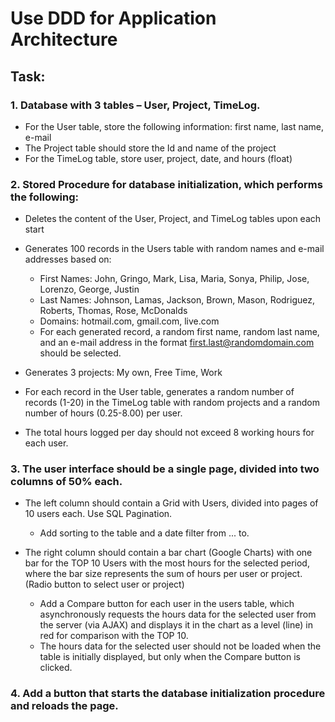 ﻿# Use DDD for Application Architecture

## Task:

### 1. Database with 3 tables – User, Project, TimeLog.

- For the User table, store the following information: first name, last name, e-mail
- The Project table should store the Id and name of the project
- For the TimeLog table, store user, project, date, and hours (float)

### 2. Stored Procedure for database initialization, which performs the following:

- Deletes the content of the User, Project, and TimeLog tables upon each start
- Generates 100 records in the Users table with random names and e-mail addresses based on:
  - First Names: John, Gringo, Mark, Lisa, Maria, Sonya, Philip, Jose, Lorenzo, George, Justin
  - Last Names: Johnson, Lamas, Jackson, Brown, Mason, Rodriguez, Roberts, Thomas, Rose, McDonalds
  - Domains: hotmail.com, gmail.com, live.com
  - For each generated record, a random first name, random last name, and an e-mail address in the format first.last@randomdomain.com should be selected.

- Generates 3 projects: My own, Free Time, Work
- For each record in the User table, generates a random number of records (1-20) in the TimeLog table with random projects and a random number of hours (0.25-8.00) per user.
- The total hours logged per day should not exceed 8 working hours for each user.

### 3. The user interface should be a single page, divided into two columns of 50% each.

- The left column should contain a Grid with Users, divided into pages of 10 users each. Use SQL Pagination.
  - Add sorting to the table and a date filter from ... to.

- The right column should contain a bar chart (Google Charts) with one bar for the TOP 10 Users with the most hours for the selected period, where the bar size represents the sum of hours per user or project. (Radio button to select user or project)
  - Add a Compare button for each user in the users table, which asynchronously requests the hours data for the selected user from the server (via AJAX) and displays it in the chart as a level (line) in red for comparison with the TOP 10.
  - The hours data for the selected user should not be loaded when the table is initially displayed, but only when the Compare button is clicked.

### 4. Add a button that starts the database initialization procedure and reloads the page.
